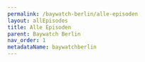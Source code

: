 ```yaml
---
permalink: /baywatch-berlin/alle-episoden
layout: allEpisodes
title: Alle Episoden
parent: Baywatch Berlin
nav_order: 1
metadataName: baywatchberlin
---
```

